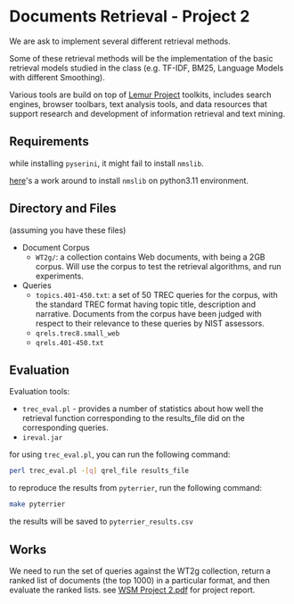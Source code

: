 # Documents Retrieval - Project 2

We are ask to implement several different retrieval methods. 

Some of these retrieval methods will be the implementation of the basic retrieval models studied in the class (e.g. TF-IDF, BM25, Language Models with different Smoothing). 

Various tools are build on top of [Lemur Project](http://www.lemurproject.org/) toolkits, includes search engines, browser toolbars, text analysis tools, and data resources that support research and development of information retrieval and text mining.

## Requirements

while installing `pyserini`, it might fail to install `nmslib`.

[here](https://github.com/nmslib/nmslib/issues/538#issuecomment-1735283499)'s a work around to install `nmslib` on python3.11 environment.

## Directory and Files

(assuming you have these files)

- Document Corpus
  - `WT2g/`: a collection contains Web documents, with being a 2GB corpus. Will use the corpus to test the retrieval algorithms, and run experiments.
- Queries
  - `topics.401-450.txt`: a set of 50 TREC queries for the corpus, with the standard TREC format having topic title, description and narrative. Documents from the corpus have been judged with respect to their relevance to these queries by NIST assessors.
  - `qrels.trec8.small_web`
  - `qrels.401-450.txt`

## Evaluation

Evaluation tools:

- `trec_eval.pl` - provides a number of statistics about how well the retrieval function corresponding to the results_file did on the corresponding queries.
- `ireval.jar`

for using `trec_eval.pl`, you can run the following command:

```bash
perl trec_eval.pl -[q] qrel_file results_file
```

to reproduce the results from `pyterrier`, run the following command:

```bash
make pyterrier
```

the results will be saved to `pyterrier_results.csv`

## Works

We need to run the set of queries against the WT2g collection, return a ranked list of documents (the top 1000) in a particular format, and then evaluate the ranked lists.
see [WSM Project 2.pdf](WSM%20Project%202.pdf) for project report.
